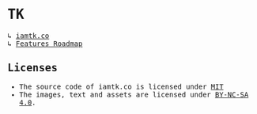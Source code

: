 <samp>

# TK

↳ [iamtk.co](https://www.iamtk.co)\
↳ [Features Roadmap](https://github.com/imteekay/tk/projects/3)

## Licenses

- The source code of iamtk.co is licensed under [MIT](./LICENSE)
- The images, text and assets are licensed under [BY-NC-SA 4.0](./LICENSE.by-nc-sa-4.0.md).

</samp>
